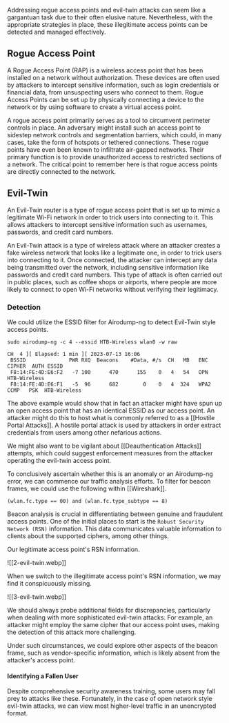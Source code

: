 Addressing rogue access points and evil-twin attacks can seem like a gargantuan task due to their often elusive nature. Nevertheless, with the appropriate strategies in place, these illegitimate access points can be detected and managed effectively.

## Rogue Access Point

A Rogue Access Point (RAP) is a wireless access point that has been installed on a network without authorization. These devices are often used by attackers to intercept sensitive information, such as login credentials or financial data, from unsuspecting users who connect to them. Rogue Access Points can be set up by physically connecting a device to the network or by using software to create a virtual access point.

A rogue access point primarily serves as a tool to circumvent perimeter controls in place. An adversary might install such an access point to sidestep network controls and segmentation barriers, which could, in many cases, take the form of hotspots or tethered connections. These rogue points have even been known to infiltrate air-gapped networks. Their primary function is to provide unauthorized access to restricted sections of a network. The critical point to remember here is that rogue access points are directly connected to the network.


## Evil-Twin

An Evil-Twin router is a type of rogue access point that is set up to mimic a legitimate Wi-Fi network in order to trick users into connecting to it. This allows attackers to intercept sensitive information such as usernames, passwords, and credit card numbers.

An Evil-Twin attack is a type of wireless attack where an attacker creates a fake wireless network that looks like a legitimate one, in order to trick users into connecting to it. Once connected, the attacker can intercept any data being transmitted over the network, including sensitive information like passwords and credit card numbers. This type of attack is often carried out in public places, such as coffee shops or airports, where people are more likely to connect to open Wi-Fi networks without verifying their legitimacy.

### Detection 

We could utilize the ESSID filter for Airodump-ng to detect Evil-Twin style access points.

```shell-session
sudo airodump-ng -c 4 --essid HTB-Wireless wlan0 -w raw

CH  4 ][ Elapsed: 1 min ][ 2023-07-13 16:06    
 BSSID              PWR RXQ  Beacons    #Data, #/s  CH   MB   ENC CIPHER  AUTH ESSID
 F8:14:FE:4D:E6:F2   -7 100      470      155    0   4   54   OPN              HTB-Wireless
 F8:14:FE:4D:E6:F1   -5  96      682        0    0   4  324   WPA2 CCMP   PSK  HTB-Wireless 
```

The above example would show that in fact an attacker might have spun up an open access point that has an identical ESSID as our access point. An attacker might do this to host what is commonly referred to as a [[Hostile Portal Attacks]]. A hostile portal attack is used by attackers in order extract credentials from users among other nefarious actions.

We might also want to be vigilant about [[Deauthentication Attacks]] attempts, which could suggest enforcement measures from the attacker operating the evil-twin access point.

To conclusively ascertain whether this is an anomaly or an Airodump-ng error, we can commence our traffic analysis efforts. To filter for beacon frames, we could use the following within [[Wireshark]].

```
(wlan.fc.type == 00) and (wlan.fc.type_subtype == 8)
```

Beacon analysis is crucial in differentiating between genuine and fraudulent access points. One of the initial places to start is the `Robust Security Network (RSN)` information. This data communicates valuable information to clients about the supported ciphers, among other things.

Our legitimate access point's RSN information.

![[2-evil-twin.webp]]

When we switch to the illegitimate access point's RSN information, we may find it conspicuously missing.

![[3-evil-twin.webp]]

We should always probe additional fields for discrepancies, particularly when dealing with more sophisticated evil-twin attacks. For example, an attacker might employ the same cipher that our access point uses, making the detection of this attack more challenging.

Under such circumstances, we could explore other aspects of the beacon frame, such as vendor-specific information, which is likely absent from the attacker's access point.

#### Identifying a Fallen User

Despite comprehensive security awareness training, some users may fall prey to attacks like these. Fortunately, in the case of open network style evil-twin attacks, we can view most higher-level traffic in an unencrypted format.

